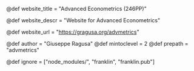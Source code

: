 <!--
Add here global page variables to use throughout your
website.
The website_* must be defined for the RSS to work
-->
@def website_title = "Advanced Econometrics (246PP)"

@def website_descr = "Website for Advanced Econometrics"

@def website_url   = "https://gragusa.org/advmetrics"

@def author = "Giuseppe Ragusa"
@def mintoclevel = 2
@def prepath = "advmetrics"
<!--
Add here files or directories that should be ignored by Franklin, otherwise
these files might be copied and, if markdown, processed by Franklin which
you might not want. Indicate directories by ending the name with a `/`.
-->
@def ignore = ["node_modules/", "franklin", "franklin.pub"]

<!--
Add here global latex commands to use throughout your
pages. It can be math commands but does not need to be.
For instance:
* \newcommand{\phrase}{This is a long phrase to copy.}
-->
<!-- \newcommand{\R}{\mathbb R} -->
<!-- \newcommand{\scal}[1]{\langle #1 \rangle} -->
